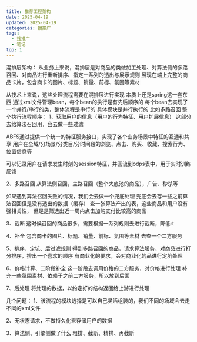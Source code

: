 ```yaml
---
title: 推荐工程架构
date: 2025-04-19
updated: 2025-04-19
categories: 搜推广
tags:
  - 搜推广
  - 笔记
top: 1
---
```


混排层架构：
从业务上来说，混排层是对商品的类做加工处理、对算法侧的多路召回、对商品进行重新排序、指定一系列的透出与展示规则 展现在端上完整的商品卡片，包含商卡的图片、标题、销量、前标、氛围等素材

从技术上来说，这些处理流程需要在混排层进行实现 
本质上还是spring这一套东西
通过xml文件管理bean，每个bean的执行是有先后顺序的
每个bean去实现了一个并行/串行的类，整体流程是串行的
具体模块是并行执行的 比如多路召回
整个执行流程顺序：
1、获取用户的信息（用户的行为特征、用户扩展信息）
这部分去给算法召回用，会去做一些过滤

ABFS通过提供一个统一的特征服务接口，实现了各个业务场景中特征的互通和共享
用户在全域/分场景/分类目/分时间段的浏览、点击、购买、收藏、搜索行为、位置信息等

可以记录用户在请求发生时刻的session特征，并回流到odps表中，用于实时训练反馈

2、多路召回
从算法侧召回，主路召回（整个大底池的商品），广告、秒杀等

如果遇到算法召回失败的情况，我们会去做一个兜底处理
兜底会去存一些之前算法召回但是没有透出的数据（缓存）
查一张算法产出的表，这些商品和用户没有强相关性，
但是是筛选出近一周内点击加购支付比较高的商品

3、截断
这时候召回的商品很多，需要根据一系列规则去进行截断，降低rt

4、补全
包含商卡的图片、标题、销量、前标、氛围等素材
去查一个二方服务

5、排序、定坑、后过滤规则
得到多路召回的商品，请求算法服务，对商品进行打分排序，排出一个喜欢的顺序
有商业化的要求，会对商业化的品进行定坑处理

6、价格计算、二阶段补全
这一阶段去调用价格的二方服务，对价格进行处理
补充一些氛围素材、依赖于之前二方服务，所以放到后面

7、后处理
将处理的数据，以约定好的结构返回给上游进行处理




几个问题：
1、该流程的模块选择是可以自己灵活组装的，我们不同的场域会去走不同的xml文件

2、无状态请求，不做持久化来存储用户的数据

3、算法侧、引擎侧做了什么
粗排、截断、精排、再截断










